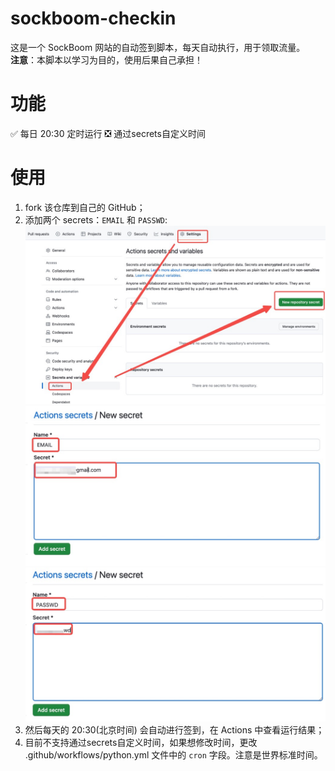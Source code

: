 # sockboom-checkin
这是一个 SockBoom 网站的自动签到脚本，每天自动执行，用于领取流量。<br>
**注意**：本脚本以学习为目的，使用后果自己承担！
# 功能
✅ 每日 20:30 定时运行
❎ 通过secrets自定义时间
# 使用
1. fork 该仓库到自己的 GitHub；
2. 添加两个 secrets：`EMAIL` 和 `PASSWD`:
   ![](./img/1.jpg)
   ![](./img/2.jpg)
   ![](./img/3.jpg)
3. 然后每天的 20:30(北京时间) 会自动进行签到，在 Actions 中查看运行结果；
4. 目前不支持通过secrets自定义时间，如果想修改时间，更改 .github/workflows/python.yml 文件中的 `cron` 字段。注意是世界标准时间。
